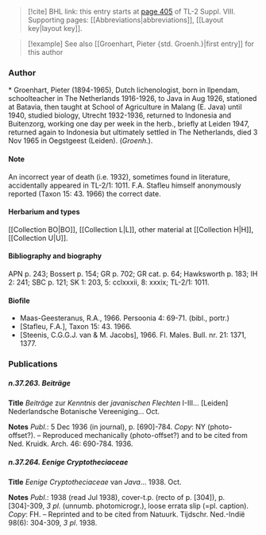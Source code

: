 > [!cite] BHL link: this entry starts at [page 405](https://www.biodiversitylibrary.org/item/103832#page/417/mode/1up) of TL-2 Suppl. VIII.
> Supporting pages: [[Abbreviations|abbreviations]], [[Layout key|layout key]].

> [!example] See also [[Groenhart, Pieter {std. Groenh.}|first entry]] for this author

### Author

\* Groenhart, Pieter (1894-1965), Dutch lichenologist, born in Ilpendam, schoolteacher in The Netherlands 1916-1926, to Java in Aug 1926, stationed at Batavia, then taught at School of Agriculture in Malang (E. Java) until 1940, studied biology, Utrecht 1932-1936, returned to Indonesia and Buitenzorg, working one day per week in the herb., briefly at Leiden 1947, returned again to Indonesia but ultimately settled in The Netherlands, died 3 Nov 1965 in Oegstgeest (Leiden). (*Groenh.*).

#### Note

An incorrect year of death (i.e. 1932), sometimes found in literature, accidentally appeared in TL-2/1: 1011. F.A. Stafleu himself anonymously reported (Taxon 15: 43. 1966) the correct date.

#### Herbarium and types

[[Collection BO|BO]], [[Collection L|L]], other material at [[Collection H|H]], [[Collection U|U]].

#### Bibliography and biography

APN p. 243; Bossert p. 154; GR p. 702; GR cat. p. 64; Hawksworth p. 183; IH 2: 241; SBC p. 121; SK 1: 203, 5: cclxxxii, 8: xxxix; TL-2/1: 1011.

#### Biofile

- Maas-Geesteranus, R.A., 1966. Persoonia 4: 69-71. (bibl., portr.)
- \[Stafleu, F.A.\], Taxon 15: 43. 1966.
- \[Steenis, C.G.G.J. van & M. Jacobs\], 1966. Fl. Males. Bull. nr. 21: 1371, 1377.

### Publications

##### n.37.263. Beiträge

**Title**
*Beiträge* zur *Kenntnis* der *javanischen Flechten* I-III... \[Leiden\] Nederlandsche Botanische Vereeniging... Oct.

**Notes**
*Publ*.: 5 Dec 1936 (in journal), p. \[690\]-784. *Copy*: NY (photo-offset?). – Reproduced mechanically (photo-offset?) and to be cited from Ned. Kruidk. Arch. 46: 690-784. 1936.

##### n.37.264. Eenige Cryptotheciaceae

**Title**
*Eenige Cryptotheciaceae* van *Java*... 1938. Oct.

**Notes**
*Publ*.: 1938 (read Jul 1938), cover-t.p. (recto of p. \[304\]), p. \[304\]-309, *3 pl*. (unnumb. photomicrogr.), loose errata slip (=pl. caption). *Copy*: FH. – Reprinted and to be cited from Natuurk. Tijdschr. Ned.-Indië 98(6): 304-309, *3 pl*. 1938.

